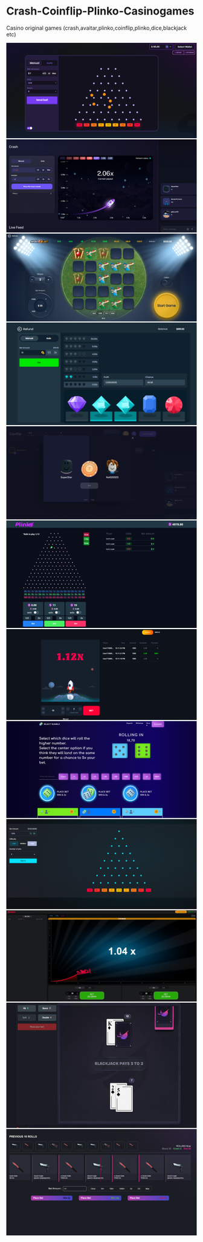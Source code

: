 # Crash-Coinflip-Plinko-Casinogames
 Casino original games (crash,avaitar,plinko,coinflip,plinko,dice,blackjack etc)
 
<img  src="./plinko.png" />
<img  src="./crash.png" />
<img  src="./mine.png" />
<img  src="./diamonds.png" />
<img  src="./coinflip.png" />
<img  src="./plinko2.png" />
<img  src="./limbo.png" />
<img  src="assets/3.png" />
<img  src="assets/4.png" />
<img  src="assets/5.png" />
<img  src="assets/8.png" />
<img  src="./roulette.png" />
